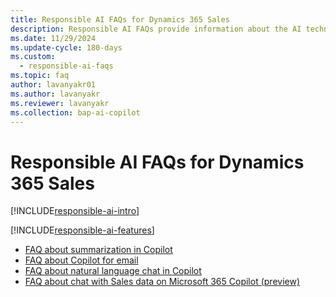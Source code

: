 ```yaml
---
title: Responsible AI FAQs for Dynamics 365 Sales
description: Responsible AI FAQs provide information about the AI technology used in Dynamics 365 Sales, along with key considerations and details about how the AI is used, how it was tested and evaluated, and any specific limitations.
ms.date: 11/29/2024
ms.update-cycle: 180-days
ms.custom: 
  - responsible-ai-faqs
ms.topic: faq
author: lavanyakr01
ms.author: lavanyakr
ms.reviewer: lavanyakr
ms.collection: bap-ai-copilot
---
```


# Responsible AI FAQs for Dynamics 365 Sales

[!INCLUDE[responsible-ai-intro](../includes/responsible-ai-intro.md)]

[!INCLUDE[responsible-ai-features](../includes/responsible-ai-features.md)]

- [FAQ about summarization in Copilot](faqs-sales-copilot-for-summarization.md)
- [FAQ about Copilot for email](faqs-sales-copilot-for-email.md)
- [FAQ about natural language chat in Copilot](faqs-sales-copilot-natural-language.md)
- [FAQ about chat with Sales data on Microsoft 365 Copilot (preview)](microsoft-365-copilot-for-sales.md)
